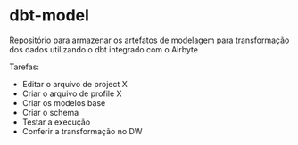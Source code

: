 # dbt-model

Repositório para armazenar os artefatos de modelagem para transformação dos dados utilizando o dbt integrado com o Airbyte

Tarefas:

- Editar o arquivo de project X
- Criar o arquivo de profile X
- Criar os modelos base 
- Criar o schema
- Testar a execução
- Conferir a transformação no DW